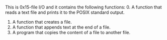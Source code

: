This is 0x15-file I/O and it contains the following functions:
0. A function that reads a text file and prints it to the POSIX standard output.
1. A function that creates a file.
2. A function that appends text at the end of a file.
3. A program that copies the content of a file to another file.
